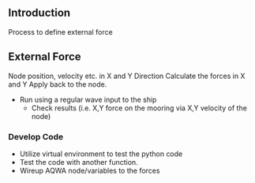 ## Introduction

Process to define external force

## External Force

Node position, velocity etc. in X and Y Direction
Calculate the forces in X and Y
Apply back to the node.

- Run using a regular wave input to the ship
  - Check results (i.e. X,Y force on the mooring via X,Y velocity of the node)

### Develop Code

- Utilize virtual environment to test the python code
- Test the code with another function.
- Wireup AQWA node/variables to the forces
